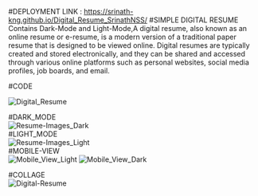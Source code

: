 #DEPLOYMENT LINK : https://srinath-kng.github.io/Digital_Resume_SrinathNSS/
#SIMPLE DIGITAL RESUME 
Contains Dark-Mode and Light-Mode,A digital resume, also known as an online resume or e-resume, is a modern version of a traditional paper resume that is designed to be viewed online. Digital resumes are typically created and stored electronically, and they can be shared and accessed through various online platforms such as personal websites, social media profiles, job boards, and email.

#CODE<br>

![Digital_Resume](https://user-images.githubusercontent.com/85686300/221473410-0d802fd9-7ce3-493b-aaa7-c24659adca56.png)<br>

#DARK_MODE<br>
![Resume-Images_Dark](https://user-images.githubusercontent.com/85686300/221473486-1e9329e2-2391-493d-a90b-7155d074a6c4.png)<br>
#LIGHT_MODE<br>
![Resume-Images_Light](https://user-images.githubusercontent.com/85686300/221473536-3950d037-35b2-487b-b88b-d24d8ff36329.png)<br>
#MOBILE-VIEW<br>
![Mobile_View_Light](https://user-images.githubusercontent.com/85686300/221475133-5091a76f-fb71-49fd-98b6-4a486254789e.png)
![Mobile_View_Dark](https://user-images.githubusercontent.com/85686300/221475139-355771c2-92e3-454c-bb6c-81c1cd31ab19.png)<br>

#COLLAGE<br>
![Digital-Resume](https://user-images.githubusercontent.com/85686300/221475173-ff702804-d5c5-4cca-8acc-43d306dceb2d.png)<br>
